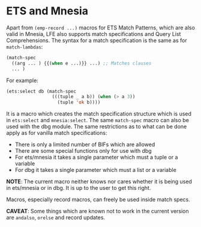 # ETS and Mnesia

Apart from ``(emp-record ...)`` macros for ETS Match Patterns, which are
also valid in Mnesia, LFE also supports match specifications and Query
List Comprehensions. The syntax for a match specification is the same
as for ``match-lambdas``:

```lisp
(match-spec
  ((arg ... ) {{(when e ...)}} ...) ;; Matches clauses
  ... )
```
For example:

```lisp
(ets:select db (match-spec
                 (((tuple _ a b)) (when (> a 3))
                   (tuple 'ok b))))
```

It is a macro which creates the match specification structure which is
used in ``ets:select`` and ``mnesia:select``. The same ``match-spec``
macro can also be used with the dbg module. The same restrictions as to 
what can be done apply as for vanilla match specifications:

* There is only a limited number of BIFs which are allowed
* There are some special functions only for use with dbg
* For ets/mnesia it takes a single parameter which must a tuple or a
  variable
* For dbg it takes a single parameter which must a list or a variable

**NOTE**: The current macro neither knows nor cares whether it is being
used in ets/mnesia or in dbg. It is up to the user to get this right.

Macros, especially record macros, can freely be used inside match
specs.

**CAVEAT**: Some things which are known not to work in the current
version are ``andalso``, ``orelse`` and record updates.

